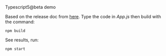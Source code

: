 Typescript5@beta demo

Based on the release doc from [here](https://devblogs.microsoft.com/typescript/announcing-typescript-5-0-beta/).
Type the code in _App.js_ then build with the command:

``
npm build
``

See results, run:

``
npm start
``
